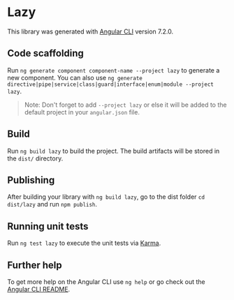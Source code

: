 # Lazy

This library was generated with [Angular CLI](https://github.com/angular/angular-cli) version 7.2.0.

## Code scaffolding

Run `ng generate component component-name --project lazy` to generate a new component. You can also use `ng generate directive|pipe|service|class|guard|interface|enum|module --project lazy`.

> Note: Don't forget to add `--project lazy` or else it will be added to the default project in your `angular.json` file.

## Build

Run `ng build lazy` to build the project. The build artifacts will be stored in the `dist/` directory.

## Publishing

After building your library with `ng build lazy`, go to the dist folder `cd dist/lazy` and run `npm publish`.

## Running unit tests

Run `ng test lazy` to execute the unit tests via [Karma](https://karma-runner.github.io).

## Further help

To get more help on the Angular CLI use `ng help` or go check out the [Angular CLI README](https://github.com/angular/angular-cli/blob/master/README.md).
